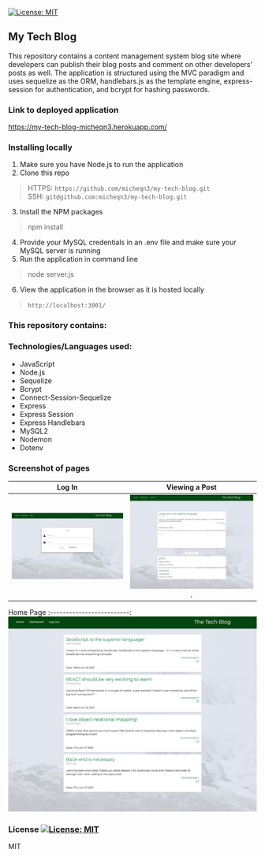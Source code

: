 [![License: MIT](https://img.shields.io/badge/License-MIT-yellow.svg)](https://opensource.org/licenses/MIT)
## My Tech Blog

This repository contains a content management system blog site where developers can publish their blog posts and comment
on other developers' posts as well. The application is structured using the MVC paradigm and uses sequelize as the ORM, 
handlebars.js as the template engine, express-session for authentication, and bcrypt for hashing passwords.

### Link to deployed application

https://my-tech-blog-micheqn3.herokuapp.com/

### Installing locally

1. Make sure you have Node.js to run the application
2. Clone this repo
> HTTPS: `https://github.com/micheqn3/my-tech-blog.git` <br>
> SSH: `git@github.com:micheqn3/my-tech-blog.git`
3. Install the NPM packages
> npm install
4. Provide your MySQL credentials in an .env file and make sure your MySQL server is running
5. Run the application in command line 
> node server.js
6. View the application in the browser as it is hosted locally
> `http://localhost:3001/`

### This repository contains: 

### Technologies/Languages used: 

  - JavaScript
  - Node.js
  - Sequelize
  - Bcrypt
  - Connect-Session-Sequelize
  - Express
  - Express Session
  - Express Handlebars
  - MySQL2
  - Nodemon
  - Dotenv

### Screenshot of pages

Log In            |  Viewing a Post
:-------------------------:|:-------------------------: 
![Log in page](/Assets/login.png)  |  ![One post](/Assets/post.png). 

Home Page
:-------------------------:
![Home page](/Assets/homepage.png)



### License [![License: MIT](https://img.shields.io/badge/License-MIT-yellow.svg)](https://opensource.org/licenses/MIT)

MIT
